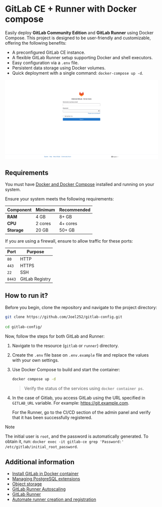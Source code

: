 # GitLab CE + Runner with Docker compose

Easily deploy **GitLab Community Edition** and **GitLab Runner** using Docker Compose. This project is designed to be user-friendly and customizable, offering the following benefits:

- A preconfigured GitLab CE instance.
- A flexible GitLab Runner setup supporting Docker and shell executors.
- Easy configuration via a `.env` file.
- Persistent data storage using Docker volumes.
- Quick deployment with a single command: `docker-compose up -d`.

![overview](images/overview.png)

## Requirements

You must have [Docker and Docker Compose](https://docs.docker.com/engine/install/ubuntu/#install-using-the-repository) installed and running on your system.

Ensure your system meets the following requirements:

| **Component** | **Minimum**        | **Recommended**      |
|---------------|--------------------|----------------------|
| **RAM**       | 4 GB               | 8+ GB                |
| **CPU**       | 2 cores            | 4+ cores             |
| **Storage**   | 20 GB              | 50+ GB               |

If you are using a firewall, ensure to allow traffic for these ports:

| **Port** | **Purpose**           |
|----------|-----------------------|
| `80`     | HTTP                  |
| `443`    | HTTPS                 |
| `22`     | SSH                   |
| `8443`   | GitLab Registry       |

## How to run it?

Before you begin, clone the repository and navigate to the project directory:

```bash
git clone https://github.com/Joel252/gitlab-config.git

cd gitlab-config/
```

Now, follow the steps for both GitLab and Runner:

1. Navigate to the resource (`gitlab` or `runner`) directory.

2. Create the `.env` file base on `.env.example` file and replace the values with your own settings.

3. Use Docker Compose to build and start the container:

   ```bash
   docker compose up -d
   ```

   > Verify the status of the services using `docker container ps`.

4. In the case of Gitlab, you access GitLab using the URL specified in `GITLAB_URL` variable. For example: <https://git.example.com>.

   For the Runner, go to the CI/CD section of the admin panel and verify that it has been successfully registered.

> [!note]
> The initial user is `root`, and the password is automatically generated. To obtain it, run: `docker exec -it gitlab-ce grep 'Password:' /etc/gitlab/initial_root_password`.

## Additional information

- [Install GitLab in Docker container](https://docs.gitlab.com/ee/install/docker/)
- [Managing PostgreSQL extensions](https://docs.gitlab.com/ee/install/postgresql_extensions.html)
- [Object storage](https://docs.gitlab.com/ee/administration/object_storage.html)
- [GitLab Runner Autoscaling](https://docs.gitlab.com/runner/runner_autoscale/)
- [GitLab Runner](https://docs.gitlab.com/runner/commands/)
- [Automate runner creation and registration](https://docs.gitlab.com/tutorials/automate_runner_creation/?tab=Shared)
